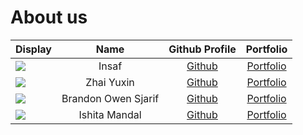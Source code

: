 # About us

Display |        Name         | Github Profile | Portfolio
--------|:-------------------:|:--------------:|:---------:
![](https://via.placeholder.com/100.png?text=Photo) |        Insaf        | [Github](https://github.com/) | [Portfolio](docs/team/johndoe.md)
![](https://via.placeholder.com/100.png?text=Photo) |     Zhai Yuxin      | [Github](https://github.com/) | [Portfolio](docs/team/johndoe.md)
![](https://via.placeholder.com/100.png?text=Photo) | Brandon Owen Sjarif | [Github](https://github.com/) | [Portfolio](docs/team/johndoe.md)
![](https://via.placeholder.com/100.png?text=Photo) |    Ishita Mandal    | [Github](https://github.com/) | [Portfolio](docs/team/johndoe.md)
